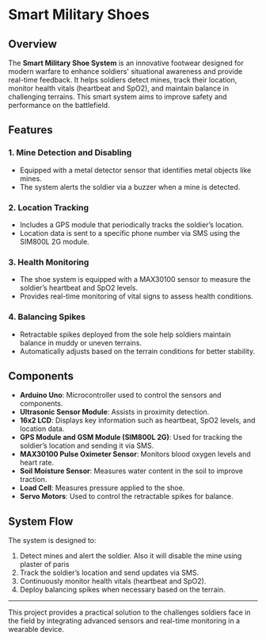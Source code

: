 # Smart Military Shoes

## Overview

The **Smart Military Shoe System** is an innovative footwear designed for modern warfare to enhance soldiers' situational awareness and provide real-time feedback. It helps soldiers detect mines, track their location, monitor health vitals (heartbeat and SpO2), and maintain balance in challenging terrains. This smart system aims to improve safety and performance on the battlefield.

## Features

### 1. Mine Detection and Disabling

- Equipped with a metal detector sensor that identifies metal objects like mines.
- The system alerts the soldier via a buzzer when a mine is detected.

### 2. Location Tracking

- Includes a GPS module that periodically tracks the soldier’s location.
- Location data is sent to a specific phone number via SMS using the SIM800L 2G module.

### 3. Health Monitoring

- The shoe system is equipped with a MAX30100 sensor to measure the soldier’s heartbeat and SpO2 levels.
- Provides real-time monitoring of vital signs to assess health conditions.

### 4. Balancing Spikes

- Retractable spikes deployed from the sole help soldiers maintain balance in muddy or uneven terrains.
- Automatically adjusts based on the terrain conditions for better stability.

## Components

- **Arduino Uno**: Microcontroller used to control the sensors and components.
- **Ultrasonic Sensor Module**: Assists in proximity detection.
- **16x2 LCD**: Displays key information such as heartbeat, SpO2 levels, and location data.
- **GPS Module and GSM Module (SIM800L 2G)**: Used for tracking the soldier’s location and sending it via SMS.
- **MAX30100 Pulse Oximeter Sensor**: Monitors blood oxygen levels and heart rate.
- **Soil Moisture Sensor**: Measures water content in the soil to improve traction.
- **Load Cell**: Measures pressure applied to the shoe.
- **Servo Motors**: Used to control the retractable spikes for balance.

## System Flow

The system is designed to:

1. Detect mines and alert the soldier. Also it will disable the mine using plaster of paris
2. Track the soldier’s location and send updates via SMS.
3. Continuously monitor health vitals (heartbeat and SpO2).
4. Deploy balancing spikes when necessary based on the terrain.

---

This project provides a practical solution to the challenges soldiers face in the field by integrating advanced sensors and real-time monitoring in a wearable device.
